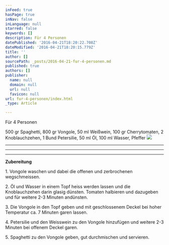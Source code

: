 ```yaml
---
inFeed: true
hasPage: true
inNav: false
inLanguage: null
starred: false
keywords: []
description: Für 4 Personen
datePublished: '2016-04-21T18:20:22.708Z'
dateModified: '2016-04-21T18:20:15.779Z'
title: ''
author: []
sourcePath: _posts/2016-04-21-fur-4-personen.md
published: true
authors: []
publisher:
  name: null
  domain: null
  url: null
  favicon: null
url: fur-4-personen/index.html
_type: Article

---
```

Für 4 Personen

500 gr Spaghetti, 800 gr Vongole, 50 ml Weißwein, 100 gr Cherrytomaten, 2 Knoblauchzehen, 1 Bund Petersilie, 50 ml Öl, 100 ml Wasser, Pfeffer
![](https://the-grid-user-content.s3-us-west-2.amazonaws.com/94ee0bb6-2cbf-4746-9bed-2e7feea559ac.jpg)

****

****

****

**Zubereitung**

1\. Vongole waschen und dabei die offenen und zerbrochenen wegschmeissen.

2\. Öl und Wasser in einem Topf heiss werden lassen und die Knoblauchzehen darin glasig dünsten. Tomaten halbieren und dazugeben und für weitere 2-3 Minuten andünsten.

3\. Die Vongole in den Topf geben und mit geschlossenem Deckel bei hoher Temperatur ca. 7 Minuten garen lassen.

4\. Petersilie und den Weisswein zu den Vongole hinzufügen und weitere 2-3 Minuten bei offenem Deckel garen.

5\. Spaghetti zu den Vongole geben, gut durchmischen und servieren.